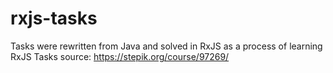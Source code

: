 # rxjs-tasks

Tasks were rewritten from Java and solved in RxJS as a process of learning RxJS
Tasks source: https://stepik.org/course/97269/
